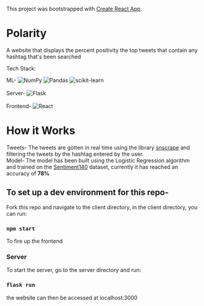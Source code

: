 
This project was bootstrapped with [Create React App](https://github.com/facebook/create-react-app).

# Polarity

A website that displays the percent positivity the top tweets that contain any hashtag that's been searched 

Tech Stack:  
  
ML- 
![NumPy](https://img.shields.io/badge/numpy-%23013243.svg?style=for-the-badge&logo=numpy&logoColor=white)
![Pandas](https://img.shields.io/badge/pandas-%23150458.svg?style=for-the-badge&logo=pandas&logoColor=white)
![scikit-learn](https://img.shields.io/badge/scikit--learn-%23F7931E.svg?style=for-the-badge&logo=scikit-learn&logoColor=white)
<br>
<br>
Server- 
![Flask](https://img.shields.io/badge/flask-%23000.svg?style=for-the-badge&logo=flask&logoColor=white)
<br>
<br>
Frontend- 
![React](https://img.shields.io/badge/react-%2320232a.svg?style=for-the-badge&logo=react&logoColor=%2361DAFB)

# **How it Works**  
Tweets- The tweets are gotten in real time using the library [snscrape](https://github.com/JustAnotherArchivist/snscrape) and filtering the tweets by the hashtag entered by the user.  
Model- The model has been built using the Logistic Regression algorithm and trained on the [Sentiment140](https://www.kaggle.com/datasets/kazanova/sentiment140) dataset, currently it has reached an accuracy of **78%** 

## To set up a dev environment for this repo-
Fork this repo and navigate to the client directory, in the client directory, you can run:

### `npm start`

To fire up the frontend

### Server

To start the server, go to the server directory and run:

###  `flask run`

the website can then be accessed at localhost:3000
